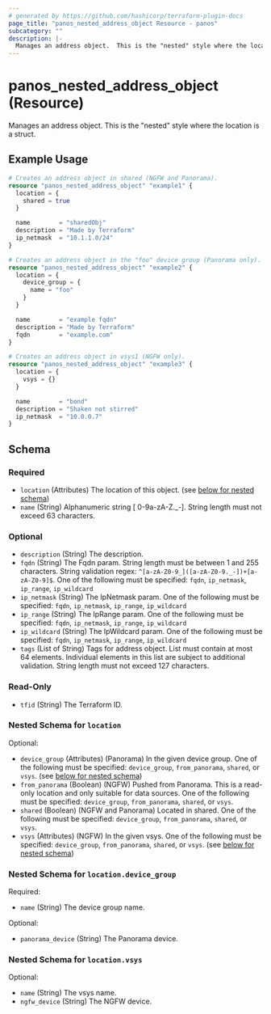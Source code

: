 ```yaml
---
# generated by https://github.com/hashicorp/terraform-plugin-docs
page_title: "panos_nested_address_object Resource - panos"
subcategory: ""
description: |-
  Manages an address object.  This is the "nested" style where the location is a struct.
---
```


# panos_nested_address_object (Resource)

Manages an address object.  This is the "nested" style where the location is a struct.

## Example Usage

```terraform
# Creates an address object in shared (NGFW and Panorama).
resource "panos_nested_address_object" "example1" {
  location = {
    shared = true
  }

  name        = "sharedObj"
  description = "Made by Terraform"
  ip_netmask  = "10.1.1.0/24"
}

# Creates an address object in the "foo" device group (Panorama only).
resource "panos_nested_address_object" "example2" {
  location = {
    device_group = {
      name = "foo"
    }
  }

  name        = "example fqdn"
  description = "Made by Terraform"
  fqdn        = "example.com"
}

# Creates an address object in vsys1 (NGFW only).
resource "panos_nested_address_object" "example3" {
  location = {
    vsys = {}
  }

  name        = "bond"
  description = "Shaken not stirred"
  ip_netmask  = "10.0.0.7"
}
```

<!-- schema generated by tfplugindocs -->
## Schema

### Required

- `location` (Attributes) The location of this object. (see [below for nested schema](#nestedatt--location))
- `name` (String) Alphanumeric string [ 0-9a-zA-Z._-]. String length must not exceed 63 characters.

### Optional

- `description` (String) The description.
- `fqdn` (String) The Fqdn param. String length must be between 1 and 255 characters. String validation regex: `^[a-zA-Z0-9_]([a-zA-Z0-9._-])+[a-zA-Z0-9]$`. One of the following must be specified: `fqdn`, `ip_netmask`, `ip_range`, `ip_wildcard`
- `ip_netmask` (String) The IpNetmask param. One of the following must be specified: `fqdn`, `ip_netmask`, `ip_range`, `ip_wildcard`
- `ip_range` (String) The IpRange param. One of the following must be specified: `fqdn`, `ip_netmask`, `ip_range`, `ip_wildcard`
- `ip_wildcard` (String) The IpWildcard param. One of the following must be specified: `fqdn`, `ip_netmask`, `ip_range`, `ip_wildcard`
- `tags` (List of String) Tags for address object. List must contain at most 64 elements. Individual elements in this list are subject to additional validation. String length must not exceed 127 characters.

### Read-Only

- `tfid` (String) The Terraform ID.

<a id="nestedatt--location"></a>
### Nested Schema for `location`

Optional:

- `device_group` (Attributes) (Panorama) In the given device group. One of the following must be specified: `device_group`, `from_panorama`, `shared`, or `vsys`. (see [below for nested schema](#nestedatt--location--device_group))
- `from_panorama` (Boolean) (NGFW) Pushed from Panorama. This is a read-only location and only suitable for data sources. One of the following must be specified: `device_group`, `from_panorama`, `shared`, or `vsys`.
- `shared` (Boolean) (NGFW and Panorama) Located in shared. One of the following must be specified: `device_group`, `from_panorama`, `shared`, or `vsys`.
- `vsys` (Attributes) (NGFW) In the given vsys. One of the following must be specified: `device_group`, `from_panorama`, `shared`, or `vsys`. (see [below for nested schema](#nestedatt--location--vsys))

<a id="nestedatt--location--device_group"></a>
### Nested Schema for `location.device_group`

Required:

- `name` (String) The device group name.

Optional:

- `panorama_device` (String) The Panorama device.


<a id="nestedatt--location--vsys"></a>
### Nested Schema for `location.vsys`

Optional:

- `name` (String) The vsys name.
- `ngfw_device` (String) The NGFW device.
